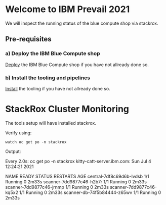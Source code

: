 # Welcome to IBM Prevail 2021

We will inspect the running status of the blue compute shop via stackrox.

## Pre-requisites

### a) Deploy the IBM Blue Compute shop

[Deploy](../functionality/DEPLOY-FULL-BC.MD) the IBM Blue Compute shop if you have not allready done so.

### b) Install the tooling and pipelines

[Install](../nuts-and-bolts/MINI-SETUP.MD) the tooling if you have not allready done so.


# StackRox Cluster Monitoring

The tools setup will have installed stackrox. 

Verify using:

    watch oc get po -n stackrox

Output:

Every 2.0s: oc get po -n stackrox             kitty-catt-server.ibm.com: Sun Jul  4 12:24:21 2021

NAME                          READY   STATUS    RESTARTS   AGE
central-7df8c69d6b-lvdsb      1/1     Running   0          2m33s
scanner-7dd9877c46-h2b7r      1/1     Running   0          2m33s
scanner-7dd9877c46-jrnmp      1/1     Running   0          2m33s
scanner-7dd9877c46-kq5x2      1/1     Running   0          2m33s
scanner-db-74f5b84444-z65wv   1/1     Running   0          2m33s


